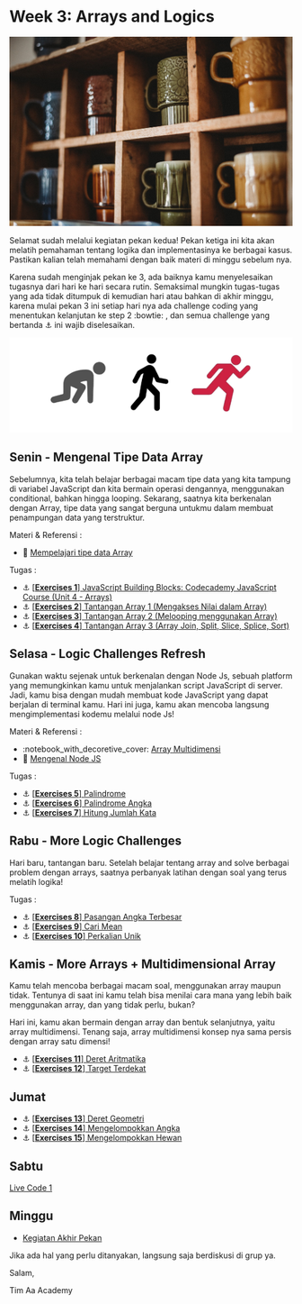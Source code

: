 # Week 3: Arrays and Logics

![Header](./week-3/assets/header-w3.jpg)

Selamat sudah melalui kegiatan pekan kedua! Pekan ketiga ini kita akan melatih pemahaman tentang logika dan implementasinya ke berbagai kasus. Pastikan kalian telah memahami dengan baik materi di minggu sebelum nya.

Karena sudah menginjak pekan ke 3, ada baiknya kamu menyelesaikan tugasnya dari hari ke hari secara rutin. Semaksimal mungkin tugas-tugas yang ada tidak ditumpuk di kemudian hari atau bahkan di akhir minggu, karena mulai pekan 3 ini setiap hari nya ada challenge coding yang menentukan kelanjutan ke step 2 :bowtie: , dan semua challenge yang bertanda :anchor: ini wajib diselesaikan.

![Let's start!](./week-3/assets/start.png)

## Senin - Mengenal Tipe Data Array

Sebelumnya, kita telah belajar berbagai macam tipe data yang kita tampung di variabel JavaScript dan kita bermain operasi dengannya, menggunakan conditional, bahkan hingga looping. Sekarang, saatnya kita berkenalan dengan Array, tipe data yang sangat berguna untukmu dalam membuat penampungan data yang terstruktur.

Materi & Referensi :

- :notebook_with_decorative_cover: [Mempelajari tipe data Array](./week-3/learn/js-array.md)

Tugas :

- :anchor:
[[**Exercises 1**] JavaScript Building Blocks: Codecademy JavaScript Course (Unit 4 - Arrays)](https://www.codecademy.com/learn/learn-javascript)
- :anchor:
[[**Exercises 2**] Tantangan Array 1 (Mengakses Nilai dalam Array)](./week-3/challenge/anchor-akses-array.md)
- :anchor:
[[**Exercises 3**] Tantangan Array 2 (Melooping menggunakan Array)](./week-3/challenge/anchor-loop-array.md)
- :anchor:
[[**Exercises 4**] Tantangan Array 3 (Array Join, Split, Slice, Splice, Sort)](./week-3/challenge/anchor-mixed-array.md)

## Selasa - Logic Challenges Refresh

Gunakan waktu sejenak untuk berkenalan dengan Node Js,
sebuah platform yang memungkinkan kamu untuk menjalankan script JavaScript di server. Jadi, kamu bisa dengan mudah membuat kode JavaScript yang dapat berjalan di terminal kamu. Hari ini juga, kamu akan mencoba langsung mengimplementasi kodemu melalui node Js!

Materi & Referensi :
- :notebook_with_decoretive_cover: [Array Multidimensi](./week-3/learn/array-multidimensi.md)
- :notebook_with_decorative_cover:
[Mengenal Node JS](./week-3/learn/js-node.md)

Tugas :
- :anchor:
[[**Exercises 5**] Palindrome](./week-3/challenge/challenge-palindrome.md)
- :anchor:
[[**Exercises 6**] Palindrome Angka](./week-3/challenge/challenge-palindrome-angka.md)
- :anchor:
[[**Exercises 7**] Hitung Jumlah Kata](./week-3/challenge/challenge-hitung-jumlah-kata.md)

## Rabu - More Logic Challenges

Hari baru, tantangan baru. Setelah belajar tentang array and solve berbagai problem dengan arrays, saatnya perbanyak latihan dengan soal yang terus melatih logika!

Tugas :
- :anchor:
[[**Exercises 8**] Pasangan Angka Terbesar](./week-3/challenge/challenge-pasangan-terbesar.md)
- :anchor:
[[**Exercises 9**] Cari Mean](./week-3/challenge/challenge-cari-mean.md)
- :anchor:
[[**Exercises 10**] Perkalian Unik](./week-3/challenge/challenge-perkalian-unik.md)


## Kamis - More Arrays + Multidimensional Array

Kamu telah mencoba berbagai macam soal, menggunakan array maupun tidak. Tentunya di saat ini kamu telah bisa menilai cara mana yang lebih baik menggunakan array, dan yang tidak perlu, bukan?

Hari ini, kamu akan bermain dengan array dan bentuk selanjutnya, yaitu array multidimensi. Tenang saja, array multidimensi konsep nya sama persis dengan array satu dimensi!

- :anchor:
[[**Exercises 11**] Deret Aritmatika](./week-3/challenge/challenge-deret-aritmatika.md)
- :anchor:
[[**Exercises 12**] Target Terdekat](./week-3/challenge/challenge-target-terdekat.md)

## Jumat 

- :anchor:
[[**Exercises 13**] Deret Geometri](./week-3/challenge/challenge-deret-geometri.md)
- :anchor:
[[**Exercises 14**] Mengelompokkan Angka](./week-3/challenge/challenge-kelompok-angka.md)
- :anchor:
[[**Exercises 15**] Mengelompokkan Hewan](./week-3/challenge/challenge-kelompok-hewan.md)

## Sabtu 
[Live Code 1](./ujian/live-code-2.md)

## Minggu

- [Kegiatan Akhir Pekan](./week-3/learn/kegiatan-akhir-pekan-3.md)

Jika ada hal yang perlu ditanyakan, langsung saja berdiskusi di grup ya.

Salam,

Tim Aa Academy
